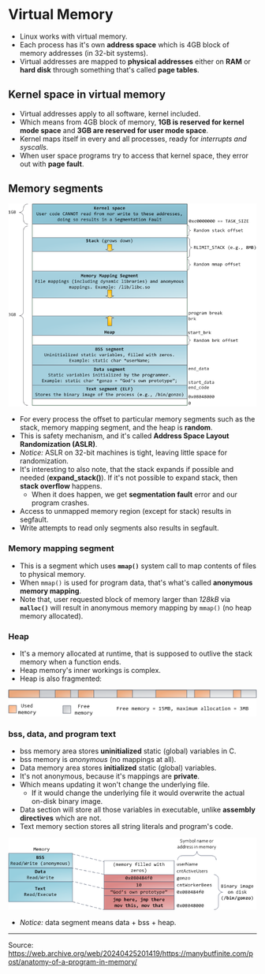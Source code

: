 # Virtual Memory

- Linux works with virtual memory.
- Each process has it's own __address space__ which is 4GB block of memory addresses (in 32-bit systems).
- Virtual addresses are mapped to __physical addresses__ either on __RAM__ or __hard disk__ through something that's called __page tables__.

## Kernel space in virtual memory

- Virtual addresses apply to all software, kernel included.
- Which means from 4GB block of memory, __1GB is reserved for kernel mode space__ and __3GB are reserved for user mode space__.
- Kernel maps itself in every and all processes, ready for *interrupts and syscalls.*
- When user space programs try to access that kernel space, they error out with __page fault__.

## Memory segments

![process_memory](scrs/process_memory.png)

- For every process the offset to particular memory segments such as the stack, memory mapping segment, and the heap is __random__.
- This is safety mechanism, and it's called __Address Space Layout Randomization (ASLR)__.
- *Notice:* ASLR on 32-bit machines is tight, leaving little space for randomization.
- It's interesting to also note, that the stack expands if possible and needed (__expand_stack()__). If it's not possible to expand stack, then __stack overflow__ happens.
    - When it does happen, we get __segmentation fault__ error and our program crashes.
- Access to unmapped memory region (except for stack) results in segfault.
- Write attempts to read only segments also results in segfault.


### Memory mapping segment
- This is a segment which uses __`mmap()`__ system call to map contents of files to physical memory.
- When `mmap()` is used for program data, that's what's called __anonymous memory mapping__.
- Note that, user requested block of memory larger than *128kB* via __`malloc()`__ will result in anonymous memory mapping by `mmap()` (no heap memory allocated).

### Heap
- It's a memory allocated at runtime, that is supposed to outlive the stack memory when a function ends.
- Heap memory's inner workings is complex.
- Heap is also fragmented:

![heapmem](scrs/heap.png)

### bss, data, and program text

- bss memory area stores __uninitialized__ static (global) variables in C.
- bss memory is *anonymous* (no mappings at all).
- Data memory area stores __initialized__ static (global) variables.
- It's not anonymous, because it's mappings are __private__.
- Which means updating it won't change the underlying file.
    - If it would change the underlying file it would overwrite the actual on-disk binary image.
- Data section will store all those variables in executable, unlike __assembly directives__ which are not.
- Text memory section stores all string literals and program's code.

![segments](scrs/segments.png)



- *Notice:* data segment means data + bss + heap.



---

Source: https://web.archive.org/web/20240425201419/https://manybutfinite.com/post/anatomy-of-a-program-in-memory/

